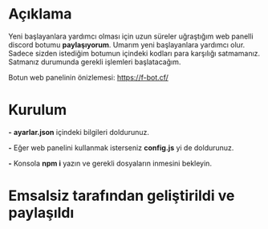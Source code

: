 # Açıklama
Yeni başlayanlara yardımcı olması için uzun süreler uğraştığım web panelli discord botumu **paylaşıyorum**. Umarım yeni başlayanlara yardımcı olur. Sadece sizden istediğim botumun içindeki kodları para karşılığı satmamanız. Satmanız durumunda gerekli işlemleri başlatacağım.

Botun web panelinin önizlemesi: https://f-bot.cf/
# Kurulum
**-** **ayarlar.json** içindeki bilgileri doldurunuz.

**-** Eğer web panelini kullanmak isterseniz **config.js** yi de doldurunuz.

**-** Konsola **npm i**  yazın ve gerekli dosyaların inmesini bekleyin.

# Emsalsiz tarafından geliştirildi ve paylaşıldı



```
